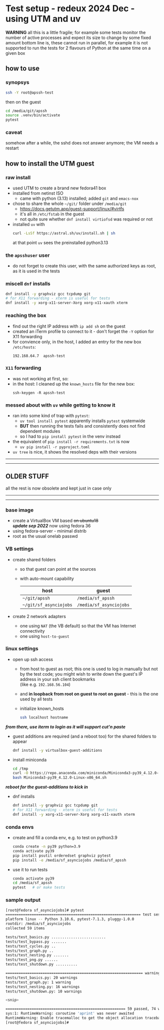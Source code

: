 # Test setup - redeux 2024 Dec - using UTM and uv

**WARNING** all this is a little fragile; for example some tests monitor the
number of active processes and expect its size to change by some fixed amount
bottom line is, these cannot run in parallel, for example it is not supported to
run the tests for 2 flavours of Python at the same time on a given box

## how to use

### synopsys

```bash
ssh -Y root@apssh-test
```

then on the guest

```bash
cd /media/git/apssh
source .venv/bin/activate
pytest
```

### caveat

somehow after a while, the sshd does not answer anymore; the VM needs a restart

## how to install the UTM guest

### raw install

* used UTM to create a brand new fedora41 box
* installed from netinst ISO
  * came with python (3.13) installed; added `git` and `emacs-nox`
* chose to share the whole `~/git/` folder under `/media/git`
  * https://docs.getutm.app/guest-support/linux/#virtfs
  * it's all in `/etc/fstab` in the guest
  * not quite sure whether `dnf install virtiofsd` was required or not
* installed `uv` with
  ```bash
  curl -LsSf https://astral.sh/uv/install.sh | sh
  ```
  at that point `uv` sees the preinstalled python3.13

### the `apsshuser` user

* do not forget to create this user, with the same authorized keys as root, as it is used in the tests

### miscell `dnf` installs

```bash
dnf install -y graphviz gcc tcpdump git 
# for X11 forwarding - xterm is useful for tests
dnf install -y xorg-x11-server-Xorg xorg-x11-xauth xterm
```

### reaching the box

* find out the right IP address with `ip add sh` on the guest
* created an iTerm profile to connect to it - don't forget the `-Y` option for X11 forwarding
* for convience only, in the host, I added an entry for the new box `/etc/hosts`:
  ```
  192.168.64.7  apssh-test
  ```

### `X11` forwarding

* was not working at first, so:
* in the host: I cleaned up the `known_hosts` file for the new box:
  ```
  ssh-keygen -R apssh-test
  ```

### messed about with `uv` while getting to know it

* ran into some kind of trap with `pytest`:
  * `uv tool install pytest` apparently installs `pytest` systemwide
  * **BUT** then running the tests fails and consistently does not find dependent modules
  * so I had to `pip install pytest` in the venv instead
* the equivalent of `pip install -r requirements.txt` is now
  * `uv pip install -r pyproject.toml`
* `uv tree` is nice, it shows the resolved deps with their versions

----
----

## OLDER STUFF 

all the rest is now obsolete and kept just in case only

----
----

### base image

* create a VirtualBox VM based ~~on ubuntu18~~  
  ***update sep 2022*** now using fedora 36
* using fedora-server - minimal distrib
* root as the usual onelab passwd

### VB settings

* create shared folders
  * so that guest can point at the sources
  * with auto-mount capability

    | host | guest |
    |-|-|
    | `~/git/apssh` | `/media/sf_apssh` |
    | `~/git/sf_asynciojobs` | `/media/sf_asynciojobs` |

* create 2 network adapters
  * one using `NAT` (the VB default) so that the VM has Internet connectivity
  * one using `host-to-guest`

### linux settings

* open up ssh access
  * from host to guest as root; this one is used to log in manually but not by
    the test code; you might wish to write down the guest's IP address in your
    ssh client bookmarks  
    (like e.g. `192.168.56.104`)
  * and **in loopback from root on guest to root on guest** - this is the one
    used by all tests

  * initialize known_hosts
    ```bash
    ssh localhost hostname
    ```

***from there, use iterm to login as it will support cut'n paste***

* guest additions are required (and a reboot too) for the shared folders to appear

  ```bash
  dnf install -y virtualbox-guest-additions
  ```

* install miniconda

  ```bash
  cd /tmp
  curl -O https://repo.anaconda.com/miniconda/Miniconda3-py39_4.12.0-Linux-x86_64.sh
  bash Miniconda3-py39_4.12.0-Linux-x86_64.sh
  ```

***reboot for the guest-additions to kick in***

* dnf installs

  ```bash
  dnf install -y graphviz gcc tcpdump git 
  # for X11 forwarding - xterm is useful for tests
  dnf install -y xorg-x11-server-Xorg xorg-x11-xauth xterm
  ```

### conda envs

* create and fill a conda env, e.g. to test on python3.9

  ```bash
  conda create -n py39 python=3.9
  conda activate py39
  pip install psutil orderedset graphviz pytest
  pip install -e /media/sf_asynciojobs /media/sf_apssh
  ```
* use it to run tests

  ```bash
  conda activate py39
  cd /media/sf_apssh
  pytest   # or make tests
  ```

### sample output

```bash
[root@fedora sf_asynciojobs]# pytest
============================================================== test session starts ==============================================================
platform linux -- Python 3.10.6, pytest-7.1.3, pluggy-1.0.0
rootdir: /media/sf_asynciojobs
collected 59 items

tests/test_basics.py .........................                                                                                            [ 42%]
tests/test_bypass.py .......                                                                                                              [ 54%]
tests/test_cycles.py ..                                                                                                                   [ 57%]
tests/test_graph.py ..                                                                                                                    [ 61%]
tests/test_nesting.py .......                                                                                                             [ 72%]
tests/test_png.py ......                                                                                                                  [ 83%]
tests/test_shutdown.py ..........                                                                                                         [100%]

=============================================================== warnings summary ================================================================
tests/test_basics.py: 20 warnings
tests/test_graph.py: 1 warning
tests/test_nesting.py: 16 warnings
tests/test_shutdown.py: 10 warnings

<snip>

======================================================= 59 passed, 74 warnings in 40.71s ========================================================
sys:1: RuntimeWarning: coroutine 'aprint' was never awaited
RuntimeWarning: Enable tracemalloc to get the object allocation traceback
[root@fedora sf_asynciojobs]#
```
